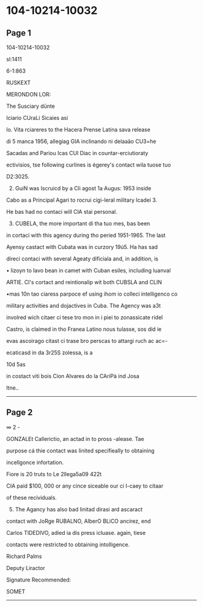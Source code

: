 # 104-10214-10032

## Page 1

104-10214-10032

sl:1411

6-1:863

RUSKEXT

MERONDON LOR:

The Susciary dünte

Iciario CUraLi Sicaies asi

lo. Vita rciareres to the Hacera Prense Latina sava release

di 5 manca 1956, allegiag GIA inclinando ni delaaão CU3=he

Sacadas and Pariou Icas CUI Diac in countar-erciutioraty

ectivisios, tse following curlines is égerey's contact wila tuose tuo

D2:3025.

2. GuiN was Iscruicd by a Cli agost 1a Augus: 1953 inside

Cabo as a Principal Agari to rocrui cigi-leral military lcadei 3.

He bas had no contaci will ClA stai personal.

3. CUBELA, the more important di tha tuo mes, bas been

in cortaci with this agency during tho peried 1951-1965. The last

Ayensy castact with Cubata was in curzory 19ú5. Ha has sad

direci contaci with several Ageaty dificiala and, in addition, is

• lizoyn to lavo bean in camet with Cuban esiles, including luanval

ARTIE. Cl's cortact and reintionalip wit both CUBSLA and CLIN

•mas 10n tao ciaress parpoce ef using ihom io colleci intelligenco co

military activities and dojactives in Cuba. The Agency was a3t

involred wich citaer ci tese tro mon in i piei to zonassicate ridel

Castro, is claimed in tho Franea Latino nous tulasse, sos did ie

evas ascoirago citast ci trase bro perscas to attargi ruch ac ac=-

ecaticasd in da 3r25S zolessa, is a

10d 5as

in costact viti bois Cion Alvares do la CAriPà ind Josa

ltne..

---

## Page 2

∞ 2 -

GONZALEt Callerictio, an actad in to pross -alease. Tae

purpose cá thie contact was linited specifieally to obtaining

incellgonce infortation.

Fiore is 20 truts to Le 2llega5a09 422t

CIA paid $100, 000 or any cince siceable our ci I-caey to citaar

of these recividuals.

5. The Agancy has also bad linitad dirasi ard ascaract

contact with JoRge RUBALNO, AlberO BLiCO ancirez, end

Carlos TIDEDIVO, adied ia dis press icluase. again, tiese

contacts were restricted to obtaining intolligence.

Richard Palms

Deputy Liractor

Signature Recommended:

SOMET

---

